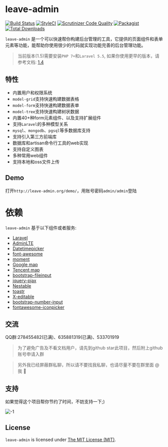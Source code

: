# leave-admin

[![Build Status](https://travis-ci.org/z-song/leave-admin.svg?branch=master)](https://travis-ci.org/z-song/leave-admin)
[![StyleCI](https://styleci.io/repos/48796179/shield)](https://styleci.io/repos/48796179)
[![Scrutinizer Code Quality](https://scrutinizer-ci.com/g/z-song/leave-admin/badges/quality-score.png?b=master)](https://scrutinizer-ci.com/g/z-song/leave-admin/?branch=master)
[![Packagist](https://img.shields.io/packagist/l/leave/leave-admin.svg?maxAge=2592000)](https://packagist.org/packages/leave/leave-admin)
[![Total Downloads](https://img.shields.io/packagist/dt/leave/leave-admin.svg?style=flat-square)](https://packagist.org/packages/leave/leave-admin)

`leave-admin` 是一个可以快速帮你构建后台管理的工具，它提供的页面组件和表单元素等功能，能帮助你使用很少的代码就实现功能完善的后台管理功能。

> 当前版本(1.5)需要安装`PHP 7+`和`Laravel 5.5`, 如果你使用更早的版本，请参考文档: [1.4](http://leave-admin.org/docs/v1.4/#/zh/) 

## 特性

+ 内置用户和权限系统
+ `model-grid`支持快速构建数据表格
+ `model-form`支持快速构建数据表单
+ `model-tree`支持快速构建树状数据
+ 内置40+种form元素组件、以及支持扩展组件
+ 支持`Laravel`的多种模型关系
+ `mysql`、`mongodb`、`pgsql`等多数据库支持
+ 支持引入第三方前端库
+ 数据库和artisan命令行工具的web实现
+ 支持自定义图表
+ 多种常用web组件
+ 支持本地和oss文件上传

## Demo

打开`http://leave-admin.org/demo/`，用账号密码`admin/admin`登陆

# 依赖

`leave-admin` 基于以下组件或者服务:

+ [Laravel](https://laravel.com/)
+ [AdminLTE](https://almsaeedstudio.com/)
+ [Datetimepicker](http://eonasdan.github.io/bootstrap-datetimepicker/)
+ [font-awesome](http://fontawesome.io)
+ [moment](http://momentjs.com/)
+ [Google map](https://www.google.com/maps)
+ [Tencent map](http://lbs.qq.com/)
+ [bootstrap-fileinput](https://github.com/kartik-v/bootstrap-fileinput)
+ [jquery-pjax](https://github.com/defunkt/jquery-pjax)
+ [Nestable](http://dbushell.github.io/Nestable/)
+ [toastr](http://codeseven.github.io/toastr/)
+ [X-editable](http://github.com/vitalets/x-editable)
+ [bootstrap-number-input](https://github.com/wpic/bootstrap-number-input)
+ [fontawesome-iconpicker](https://github.com/itsjavi/fontawesome-iconpicker)

## 交流

QQ群:278455482(已满)、635881319(已满)、533701919

> 为了避免广告及不看文档用户，请先到github star此项目，然后附上github账号申请入群

> 另外我已经屏蔽群私聊，所以请不要找我私聊，也请尽量不要在群里面 @我 🙏

## 支持

如果觉得这个项目帮你节约了时间，不妨支持一下;)

![-1](https://cloud.githubusercontent.com/assets/1479100/23287423/45c68202-fa78-11e6-8125-3e365101a313.jpg)

## License

`leave-admin` is licensed under [The MIT License (MIT)](zh/LICENSE).
